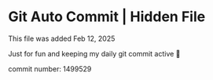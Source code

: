 # Git Auto Commit | Hidden File

This file was added Feb 12, 2025

Just for fun and keeping my daily git commit active 🤪

commit number: 1499529
